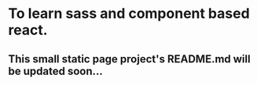 # To learn sass and component based react.

## This small static page project's README.md will be updated soon...